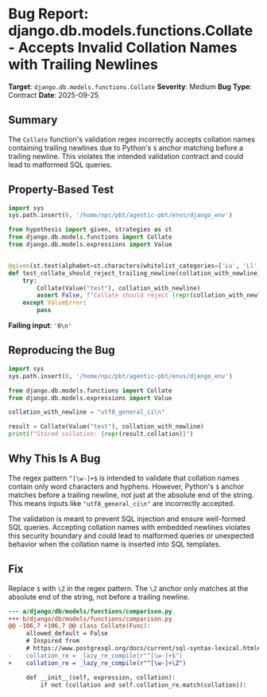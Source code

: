 # Bug Report: django.db.models.functions.Collate - Accepts Invalid Collation Names with Trailing Newlines

**Target**: `django.db.models.functions.Collate`
**Severity**: Medium
**Bug Type**: Contract
**Date**: 2025-09-25

## Summary

The `Collate` function's validation regex incorrectly accepts collation names containing trailing newlines due to Python's `$` anchor matching before a trailing newline. This violates the intended validation contract and could lead to malformed SQL queries.

## Property-Based Test

```python
import sys
sys.path.insert(0, '/home/npc/pbt/agentic-pbt/envs/django_env')

from hypothesis import given, strategies as st
from django.db.models.functions import Collate
from django.db.models.expressions import Value


@given(st.text(alphabet=st.characters(whitelist_categories=['Lu', 'Ll', 'Nd']), min_size=1).map(lambda x: x + '\n'))
def test_collate_should_reject_trailing_newline(collation_with_newline):
    try:
        Collate(Value("test"), collation_with_newline)
        assert False, f"Collate should reject {repr(collation_with_newline)} but it didn't"
    except ValueError:
        pass
```

**Failing input**: `'0\n'`

## Reproducing the Bug

```python
import sys
sys.path.insert(0, '/home/npc/pbt/agentic-pbt/envs/django_env')

from django.db.models.functions import Collate
from django.db.models.expressions import Value

collation_with_newline = "utf8_general_ci\n"

result = Collate(Value("test"), collation_with_newline)
print(f"Stored collation: {repr(result.collation)}")
```

## Why This Is A Bug

The regex pattern `^[\w-]+$` is intended to validate that collation names contain only word characters and hyphens. However, Python's `$` anchor matches before a trailing newline, not just at the absolute end of the string. This means inputs like `"utf8_general_ci\n"` are incorrectly accepted.

The validation is meant to prevent SQL injection and ensure well-formed SQL queries. Accepting collation names with embedded newlines violates this security boundary and could lead to malformed queries or unexpected behavior when the collation name is inserted into SQL templates.

## Fix

Replace `$` with `\Z` in the regex pattern. The `\Z` anchor only matches at the absolute end of the string, not before a trailing newline.

```diff
--- a/django/db/models/functions/comparison.py
+++ b/django/db/models/functions/comparison.py
@@ -106,7 +106,7 @@ class Collate(Func):
     allowed_default = False
     # Inspired from
     # https://www.postgresql.org/docs/current/sql-syntax-lexical.html#SQL-SYNTAX-IDENTIFIERS
-    collation_re = _lazy_re_compile(r"^[\w-]+$")
+    collation_re = _lazy_re_compile(r"^[\w-]+\Z")

     def __init__(self, expression, collation):
         if not (collation and self.collation_re.match(collation)):
```